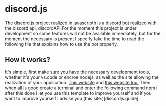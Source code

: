 # discord.js
The discord.js project realized in javascripth is a discord bot realized with the discord api, discordAPI.For the moment this project is under development so some features will not be available immediately, but for the moment the necessary is present I specify take the time to read the following file that explains how to use the bot properly.

## How it works?
It's simple, first make sure you have the necessary development tools, whether it's your vs.code or encroe nodejs, as well as the site allowing the realization of your application. [This website](discordjs.guide/preparations/) and [this website too.](code.visualstudio.com)
Then when all is good create a terminal and enter the following command npm i after this done I let you use this template to improve yourself and if you want to improve yourself I advise you (this site.)[discordjs.guide]
